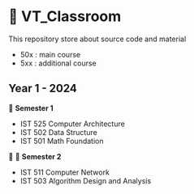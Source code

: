 # 🔰 VT_Classroom

This repository store about source code and material

- 50x : main course
- 5xx : additional course

## Year 1 - 2024

:blue_book: <b>Semester 1</b>

- IST 525 Computer Architecture
- IST 502 Data Structure
- IST 501 Math Foundation

:pushpin: :blue_book: <b>Semester 2</b>

- IST 511 Computer Network
- IST 503 Algorithm Design and Analysis
